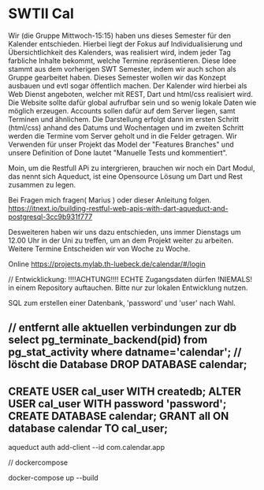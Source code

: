 # SWTII Cal

Wir (die Gruppe Mittwoch-15:15) haben uns dieses Semester für den Kalender entschieden. 
Hierbei liegt der Fokus auf Individualisierung und Übersichtlichkeit des Kalenders, was realisiert wird, indem jeder Tag farbliche Inhalte bekommt, welche Termine repräsentieren.
Diese Idee stammt aus dem vorherigen SWT Semester, indem wir auch schon als Gruppe gearbeitet haben.
Dieses Semester wollen wir das Konzept ausbauen und evtl sogar öffentlich machen.
Der Kalender wird hierbei als Web Dienst angeboten, welcher mit REST, Dart und html/css realisiert wird.
Die Website sollte dafür global aufrufbar sein und so wenig lokale Daten wie möglich erzeugen. Accounts sollen dafür auf dem Server liegen, samt Terminen und ähnlichem.
Die Darstellung erfolgt dann im ersten Schritt (html/css) anhand des Datums und Wochentagen und im zweiten Schritt werden die Termine vom Server geholt und in die Felder getragen.
Wir Verwenden für unser Projekt das Model der "Features Branches" und unsere Definition of Done lautet "Manuelle Tests und kommentiert".

Moin, um die Restfull APi zu intergrieren, brauchen wir noch ein Dart Modul, das nennt sich Aqueduct, ist eine Opensource Lösung um Dart und Rest zusammen zu legen.

Bei Fragen mich fragen( Marius ) oder dieser Anleitung folgen.
https://itnext.io/building-restful-web-apis-with-dart-aqueduct-and-postgresql-3cc9b931f777

Desweiteren haben wir uns dazu entschieden, uns immer Dienstags um 12.00 Uhr in der Uni zu treffen, um an dem Projekt weiter zu arbeiten. Weitere Termine Entscheiden wir von Woche zu Woche.

Online https://projects.mylab.th-luebeck.de/calendar/#/login

// Entwicklickung:
!!!!ACHTUNG!!!!
ECHTE Zugangsdaten dürfen !NIEMALS! in einem Repository auftauchen.
Bitte nur zur lokalen Entwicklung nutzen.


SQL zum erstellen einer Datenbank,
    'password' und 'user' nach Wahl.
  
  
// entfernt alle aktuellen verbindungen zur db   
select pg_terminate_backend(pid) from pg_stat_activity where datname='calendar';
// löscht die Database
DROP DATABASE calendar;
----------------------------------------------
CREATE USER cal_user WITH createdb;
ALTER USER cal_user WITH password 'password';
CREATE DATABASE calendar;
GRANT all ON database calendar TO cal_user;
----------------------------------------------

aqueduct auth add-client --id com.calendar.app


// dockercompose


docker-compose up --build

